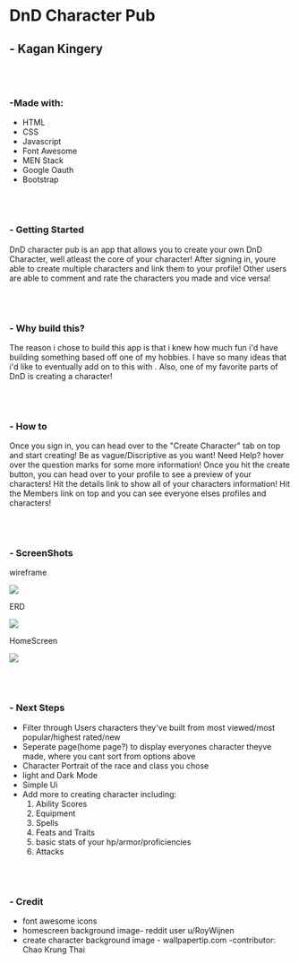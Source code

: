 <h1> DnD Character Pub </h1>

<h2> - Kagan Kingery</h2>

</br><br>

<h3>-Made with:</h3>
<ul>
  <li>HTML</li>
  <li>CSS</li>
  <li>Javascript</li>
  <li>Font Awesome</li>
  <li>MEN Stack</li>
  <li>Google Oauth</li>
  <li>Bootstrap</li>
</ul>

<br><br>

<h3>- Getting Started</h3>
<p> DnD character pub is an app that allows you to create your own DnD Character, well atleast the core of your character! After signing in, youre able to create multiple characters and link them to your profile! Other users are able to comment and rate the characters you made and vice versa! </p>

<br><br>

<h3>- Why build this?</h3>
<p>The reason i chose to build this app is that i knew how much fun i'd have building something based off one of my hobbies. I have so many ideas that i'd like to eventually add on to this with . Also, one of my favorite parts of DnD is creating a character!</p>

<br><br>

<h3>- How to</h3>
<p>Once you sign in, you can head over to the "Create Character" tab on top and start creating! Be as vague/Discriptive as you want! Need Help? hover over the question marks for some more information! Once you hit the create button, you can head over to your profile to see a preview of your characters! Hit the details link to show all of your characters information! Hit the Members link on top and you can see everyone elses profiles and characters!</p>

<br><br>

<h3>- ScreenShots </h3>
<p>wireframe</p>
<img src="../DnD-Character-Pub/public/images/addImages/wireframe.png">
<br>
<p>ERD</p>
<img src="../DnD-Character-Pub/public/images/addImages/erd.png">
<br>
<p>HomeScreen</p>
<img src="../DnD-Character-Pub/public/images/addImages/home.png">

<br><br>

<h3>- Next Steps</h3>
<ul>
  <li>Filter through Users characters they've built from most viewed/most popular/highest rated/new</li>
  <li>Seperate page(home page?) to display everyones character theyve made, where you cant sort from options above</li>
  <li>Character Portrait of the race and class you chose</li>
  <li>light and Dark Mode</li>
  <li>Simple Ui</li>
  <li>Add more to creating character including:
    <ol>
      <li>Ability Scores</li>
      <li>Equipment</li>
      <li>Spells</li>
      <li>Feats and Traits</li>
      <li>basic stats of your hp/armor/proficiencies</li>
      <li>Attacks</li>
    </ol>
</ul>

<br><br>

<h3>- Credit</h3>
<ul>
  <li>font awesome icons</li>
  <li>homescreen background image- reddit user u/RoyWijnen</li>
  <li>create character background image - wallpapertip.com -contributor: Chao Krung Thai

</ul>